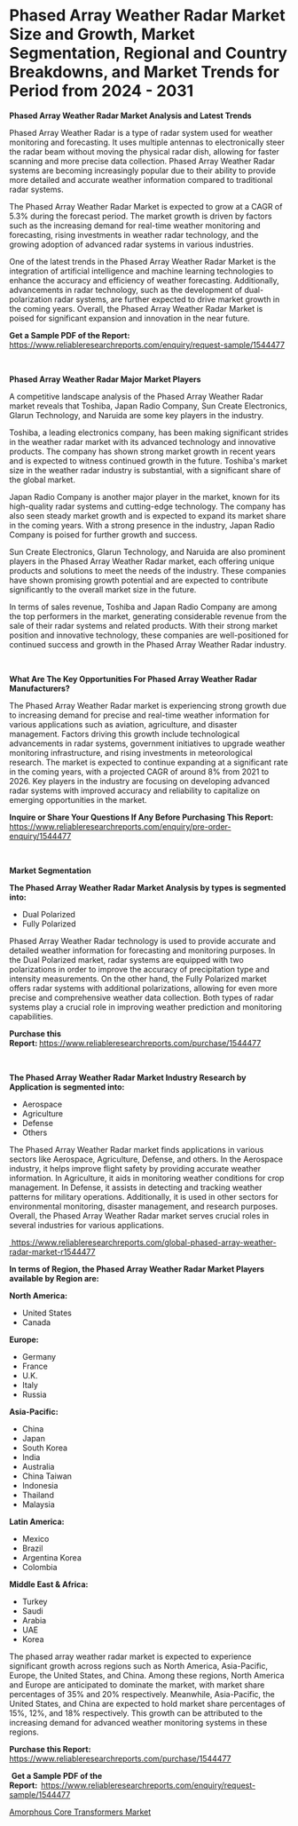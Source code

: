 <p><h1>Phased Array Weather Radar Market Size and Growth, Market Segmentation, Regional and Country Breakdowns, and Market Trends for Period from 2024 -  2031</h1></p><p><strong>Phased Array Weather Radar Market Analysis and Latest Trends</strong></p>
<p><p>Phased Array Weather Radar is a type of radar system used for weather monitoring and forecasting. It uses multiple antennas to electronically steer the radar beam without moving the physical radar dish, allowing for faster scanning and more precise data collection. Phased Array Weather Radar systems are becoming increasingly popular due to their ability to provide more detailed and accurate weather information compared to traditional radar systems.</p><p>The Phased Array Weather Radar Market is expected to grow at a CAGR of 5.3% during the forecast period. The market growth is driven by factors such as the increasing demand for real-time weather monitoring and forecasting, rising investments in weather radar technology, and the growing adoption of advanced radar systems in various industries.</p><p>One of the latest trends in the Phased Array Weather Radar Market is the integration of artificial intelligence and machine learning technologies to enhance the accuracy and efficiency of weather forecasting. Additionally, advancements in radar technology, such as the development of dual-polarization radar systems, are further expected to drive market growth in the coming years. Overall, the Phased Array Weather Radar Market is poised for significant expansion and innovation in the near future.</p></p>
<p><strong>Get a Sample PDF of the Report:&nbsp;</strong> <a href="https://www.reliableresearchreports.com/enquiry/request-sample/1544477">https://www.reliableresearchreports.com/enquiry/request-sample/1544477</a></p>
<p>&nbsp;</p>
<p><strong>Phased Array Weather Radar Major Market Players</strong></p>
<p><p>A competitive landscape analysis of the Phased Array Weather Radar market reveals that Toshiba, Japan Radio Company, Sun Create Electronics, Glarun Technology, and Naruida are some key players in the industry. </p><p>Toshiba, a leading electronics company, has been making significant strides in the weather radar market with its advanced technology and innovative products. The company has shown strong market growth in recent years and is expected to witness continued growth in the future. Toshiba's market size in the weather radar industry is substantial, with a significant share of the global market.</p><p>Japan Radio Company is another major player in the market, known for its high-quality radar systems and cutting-edge technology. The company has also seen steady market growth and is expected to expand its market share in the coming years. With a strong presence in the industry, Japan Radio Company is poised for further growth and success.</p><p>Sun Create Electronics, Glarun Technology, and Naruida are also prominent players in the Phased Array Weather Radar market, each offering unique products and solutions to meet the needs of the industry. These companies have shown promising growth potential and are expected to contribute significantly to the overall market size in the future.</p><p>In terms of sales revenue, Toshiba and Japan Radio Company are among the top performers in the market, generating considerable revenue from the sale of their radar systems and related products. With their strong market position and innovative technology, these companies are well-positioned for continued success and growth in the Phased Array Weather Radar industry.</p></p>
<p>&nbsp;</p>
<p><strong>What Are The Key Opportunities For Phased Array Weather Radar Manufacturers?</strong></p>
<p><p>The Phased Array Weather Radar market is experiencing strong growth due to increasing demand for precise and real-time weather information for various applications such as aviation, agriculture, and disaster management. Factors driving this growth include technological advancements in radar systems, government initiatives to upgrade weather monitoring infrastructure, and rising investments in meteorological research. The market is expected to continue expanding at a significant rate in the coming years, with a projected CAGR of around 8% from 2021 to 2026. Key players in the industry are focusing on developing advanced radar systems with improved accuracy and reliability to capitalize on emerging opportunities in the market.</p></p>
<p><strong>Inquire or Share Your Questions If Any Before Purchasing This Report:</strong> <a href="https://www.reliableresearchreports.com/enquiry/pre-order-enquiry/1544477">https://www.reliableresearchreports.com/enquiry/pre-order-enquiry/1544477</a></p>
<p>&nbsp;</p>
<p><strong>Market Segmentation</strong></p>
<p><strong>The Phased Array Weather Radar Market Analysis by types is segmented into:</strong></p>
<p><ul><li>Dual Polarized</li><li>Fully Polarized</li></ul></p>
<p><p>Phased Array Weather Radar technology is used to provide accurate and detailed weather information for forecasting and monitoring purposes. In the Dual Polarized market, radar systems are equipped with two polarizations in order to improve the accuracy of precipitation type and intensity measurements. On the other hand, the Fully Polarized market offers radar systems with additional polarizations, allowing for even more precise and comprehensive weather data collection. Both types of radar systems play a crucial role in improving weather prediction and monitoring capabilities.</p></p>
<p><strong>Purchase this Report:&nbsp;</strong><a href="https://www.reliableresearchreports.com/purchase/1544477">https://www.reliableresearchreports.com/purchase/1544477</a></p>
<p>&nbsp;</p>
<p><strong>The Phased Array Weather Radar Market Industry Research by Application is segmented into:</strong></p>
<p><ul><li>Aerospace</li><li>Agriculture</li><li>Defense</li><li>Others</li></ul></p>
<p><p>The Phased Array Weather Radar market finds applications in various sectors like Aerospace, Agriculture, Defense, and others. In the Aerospace industry, it helps improve flight safety by providing accurate weather information. In Agriculture, it aids in monitoring weather conditions for crop management. In Defense, it assists in detecting and tracking weather patterns for military operations. Additionally, it is used in other sectors for environmental monitoring, disaster management, and research purposes. Overall, the Phased Array Weather Radar market serves crucial roles in several industries for various applications.</p></p>
<p><a href="https://www.reliableresearchreports.com/global-phased-array-weather-radar-market-r1544477">&nbsp;https://www.reliableresearchreports.com/global-phased-array-weather-radar-market-r1544477</a></p>
<p><strong>In terms of Region, the Phased Array Weather Radar Market Players available by Region are:</strong></p>
<p>
    <p> <strong> North America: </strong>
        <ul>
            <li>United States</li>
            <li>Canada</li>
        </ul>
        </p> 
    <p> <strong> Europe: </strong>
        <ul>
            <li>Germany</li>
            <li>France</li>
            <li>U.K.</li>
            <li>Italy</li>
            <li>Russia</li>
        </ul>
        </p> 
    <p> <strong> Asia-Pacific: </strong>
        <ul>
            <li>China</li>
            <li>Japan</li>
            <li>South Korea</li>
            <li>India</li>
            <li>Australia</li>
            <li>China Taiwan</li>
            <li>Indonesia</li>
            <li>Thailand</li>
            <li>Malaysia</li>
        </ul>
        </p> 
    <p> <strong> Latin America: </strong>
        <ul>
            <li>Mexico</li>
            <li>Brazil</li>
            <li>Argentina Korea</li>
            <li>Colombia</li>
        </ul>
        </p> 
    <p> <strong> Middle East & Africa: </strong>
        <ul>
            <li>Turkey</li>
            <li>Saudi</li>
            <li>Arabia</li>
            <li>UAE</li>
            <li>Korea</li>
        </ul>
    </p>
    </p>
<p><p>The phased array weather radar market is expected to experience significant growth across regions such as North America, Asia-Pacific, Europe, the United States, and China. Among these regions, North America and Europe are anticipated to dominate the market, with market share percentages of 35% and 20% respectively. Meanwhile, Asia-Pacific, the United States, and China are expected to hold market share percentages of 15%, 12%, and 18% respectively. This growth can be attributed to the increasing demand for advanced weather monitoring systems in these regions.</p></p>
<p><strong>Purchase this Report: </strong><a href="https://www.reliableresearchreports.com/purchase/1544477">https://www.reliableresearchreports.com/purchase/1544477</a></p>
<p>&nbsp;<strong>Get a Sample PDF of the Report:&nbsp;&nbsp;</strong><a href="https://www.reliableresearchreports.com/enquiry/request-sample/1544477">https://www.reliableresearchreports.com/enquiry/request-sample/1544477</a></p>
<p><strong></strong></p>
<p><p><a href="https://sudsy-motorcycle-bbc.notion.site/Amorphous-Core-Transformers-Market-Focuses-on-Market-Share-Size-and-Projected-Forecast-Till-2031-a257ce81856148bd9494c45a9b25d620">Amorphous Core Transformers Market</a></p></p>